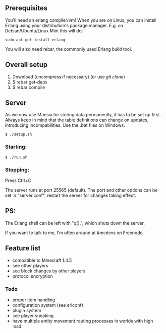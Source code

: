 ## Prerequisites
You'll need an erlang compiler/vm! When you are on Linux, you can install Erlang using your distribution's package manager. E.g. on Debian/Ubuntu/Linux Mint this will do:

    sudo apt-get install erlang

You will also need rebar, the commonly used Erlang build tool.

## Overall setup

1. Download (uncompress if necessary) (or use _git clone_)
2. $ rebar get-deps
3. $ rebar compile

## Server
As we now use Mnesia for storing data permanently, it has to be set up first. Always keep in mind that the table definitions can change on updates, introducing incompabilities. Use the .bat files on Windows.

    $ ./setup.sh

### Starting:
    $ ./run.sh

### Stopping:
Press Ctrl+C

The server runs at port 25565 (default). The port and other options can be set in "server.conf", restart the server for changes taking effect.

## PS:
The Erlang shell can be left with "q().", which shuts down the server.

If you want to talk to me, I'm often around at #mcdevs on Freenode.

## Feature list
* compatible to Minecraft 1.4.5
* see other players
* see block changes by other players
* protocol encryption

### Todo
* proper item handling
* configuration system (see erlconf)
* plugin system
* see player sneaking
* have multiple entity movement routing processes in worlds with high load
